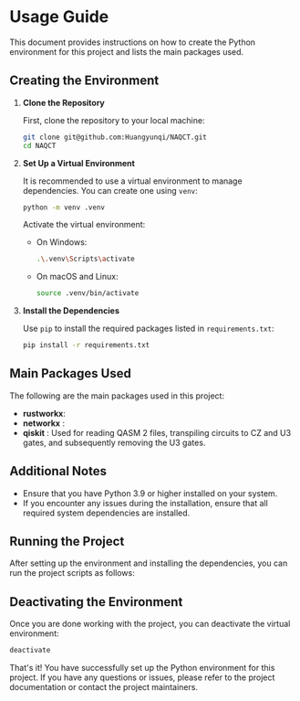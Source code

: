 # Usage Guide

This document provides instructions on how to create the Python environment for this project and lists the main packages used.

## Creating the Environment

1. **Clone the Repository**

   First, clone the repository to your local machine:

   ```bash
   git clone git@github.com:Huangyunqi/NAQCT.git
   cd NAQCT
   ```

2. **Set Up a Virtual Environment**

   It is recommended to use a virtual environment to manage dependencies. You can create one using `venv`:

   ```bash
   python -m venv .venv
   ```

   Activate the virtual environment:

   - On Windows:

     ```bash
     .\.venv\Scripts\activate
     ```

   - On macOS and Linux:

     ```bash
     source .venv/bin/activate
     ```

3. **Install the Dependencies**

   Use `pip` to install the required packages listed in `requirements.txt`:

   ```bash
   pip install -r requirements.txt
   ```

## Main Packages Used

The following are the main packages used in this project:

- **rustworkx**:
- **networkx** :
- **qiskit** : Used for reading QASM 2 files, transpiling circuits to CZ and U3 gates, and subsequently removing the U3 gates.

## Additional Notes

- Ensure that you have Python 3.9 or higher installed on your system.
- If you encounter any issues during the installation, ensure that all required system dependencies are installed.

## Running the Project

After setting up the environment and installing the dependencies, you can run the project scripts as follows:

<!-- ```bash
python main.py
``` -->


## Deactivating the Environment

Once you are done working with the project, you can deactivate the virtual environment:

```bash
deactivate
```

That's it! You have successfully set up the Python environment for this project. If you have any questions or issues, please refer to the project documentation or contact the project maintainers.

